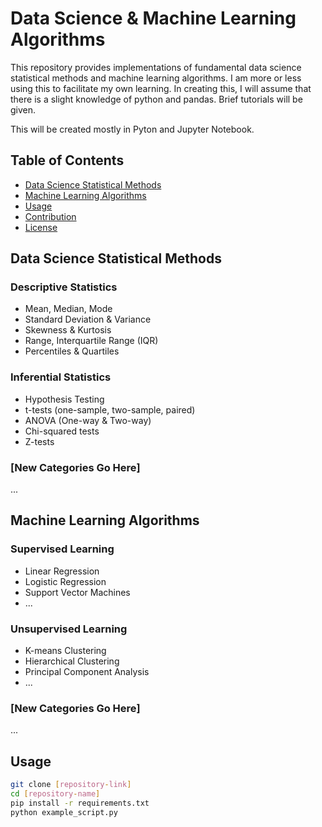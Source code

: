 # Data Science & Machine Learning Algorithms

This repository provides implementations of fundamental data science statistical methods and machine learning algorithms.
I am more or less using this to facilitate my own learning.  In creating this, I will assume that there is a slight
knowledge of python and pandas.  Brief tutorials will be given.

This will be created mostly in Pyton and Jupyter Notebook.


## Table of Contents

- [Data Science Statistical Methods](#data-science-statistical-methods)
- [Machine Learning Algorithms](#machine-learning-algorithms)
- [Usage](#usage)
- [Contribution](#contribution)
- [License](#license)

## Data Science Statistical Methods

### Descriptive Statistics
- Mean, Median, Mode
- Standard Deviation & Variance
- Skewness & Kurtosis
- Range, Interquartile Range (IQR)
- Percentiles & Quartiles

### Inferential Statistics
- Hypothesis Testing
- t-tests (one-sample, two-sample, paired)
- ANOVA (One-way & Two-way)
- Chi-squared tests
- Z-tests

### [New Categories Go Here]
...

## Machine Learning Algorithms

### Supervised Learning
- Linear Regression
- Logistic Regression
- Support Vector Machines
- ...

### Unsupervised Learning
- K-means Clustering
- Hierarchical Clustering
- Principal Component Analysis
- ...

### [New Categories Go Here]
...

## Usage

```bash
git clone [repository-link]
cd [repository-name]
pip install -r requirements.txt
python example_script.py
